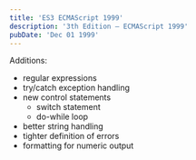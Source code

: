 ```yaml
---
title: 'ES3 ECMAScript 1999'
description: '3th Edition – ECMAScript 1999'
pubDate: 'Dec 01 1999'
---
```


Additions:
- regular expressions
- try/catch exception handling
- new control statements
  - switch statement
  - do-while loop
- better string handling
- tighter definition of errors
- formatting for numeric output
